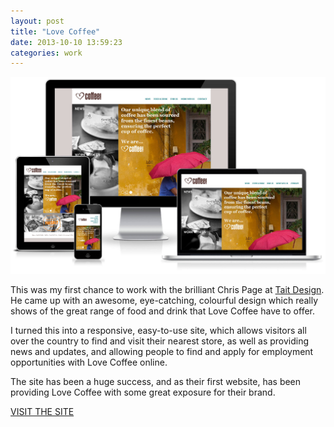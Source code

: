 ```yaml
---
layout: post
title: "Love Coffee"
date: 2013-10-10 13:59:23
categories: work
---
```


![Love Coffee site viewed accross devices](/img/lovecoffee_devices.jpg)

This was my first chance to work with the brilliant Chris Page at [Tait Design](http://taitdesign.co.uk). He came up with an awesome, eye-catching, colourful design which really shows of the great range of food and drink that Love Coffee have to offer.

I turned this into a responsive, easy-to-use site, which allows visitors all over the country to find and visit their nearest store, as well as providing news and updates, and allowing people to find and apply for employment opportunities with Love Coffee online.

The site has been a huge success, and as their first website, has been providing Love Coffee with some great exposure for their brand.

<a href="http://lovemycoffee.co.uk" class="button">VISIT THE SITE</a>